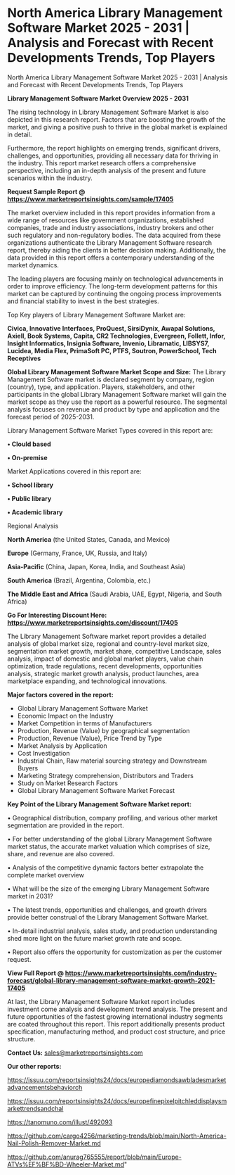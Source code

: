 # North America Library Management Software Market 2025 - 2031 | Analysis and Forecast with Recent Developments Trends, Top Players
North America Library Management Software Market 2025 - 2031 | Analysis and Forecast with Recent Developments Trends, Top Players

<Strong> Library Management Software Market Overview 2025 - 2031</strong>

The rising technology in Library Management Software Market is also depicted in this research report. Factors that are boosting the growth of the market, and giving a positive push to thrive in the global market is explained in detail.

Furthermore, the report highlights on emerging trends, significant drivers, challenges, and opportunities, providing all necessary data for thriving in the industry. This report market research offers a comprehensive perspective, including an in-depth analysis of the present and future scenarios within the industry.

<strong>Request Sample Report @ <a href=https://www.marketreportsinsights.com/sample/17405>https://www.marketreportsinsights.com/sample/17405</a></strong>

The market overview included in this report provides information from a wide range of resources like government organizations, established companies, trade and industry associations, industry brokers and other such regulatory and non-regulatory bodies. The data acquired from these organizations authenticate the Library Management Software research report, thereby aiding the clients in better decision making. Additionally, the data provided in this report offers a contemporary understanding of the market dynamics.

The leading players are focusing mainly on technological advancements in order to improve efficiency. The long-term development patterns for this market can be captured by continuing the ongoing process improvements and financial stability to invest in the best strategies.

Top Key players of Library Management Software Market are:

<strong>Civica, Innovative Interfaces, ProQuest, SirsiDynix, Awapal Solutions, Axiell, Book Systems, Capita, CR2 Technologies, Evergreen, Follett, Infor, Insight Informatics, Insignia Software, Invenio, Libramatic, LIBSYS7, Lucidea, Media Flex, PrimaSoft PC, PTFS, Soutron, PowerSchool, Tech Receptives</strong>

<strong><b>Global Library Management Software Market Scope and Size:</b></strong>
The Library Management Software market is declared segment by company, region (country), type, and application. Players, stakeholders, and other participants in the global Library Management Software market will gain the market scope as they use the report as a powerful resource. The segmental analysis focuses on revenue and product by type and application and the forecast period of 2025-2031.

Library Management Software Market Types covered in this report are:

<strong>• Clould based

• On-premise</strong>

Market Applications covered in this report are:

<strong>• School library

• Public library

• Academic library</strong> 

Regional Analysis

<strong>North America</strong> (the United States, Canada, and Mexico)

<strong>Europe</strong> (Germany, France, UK, Russia, and Italy)

<strong>Asia-Pacific</strong> (China, Japan, Korea, India, and Southeast Asia)

<strong>South America</strong> (Brazil, Argentina, Colombia, etc.)

<strong>The Middle East and Africa</strong> (Saudi Arabia, UAE, Egypt, Nigeria, and South Africa)

<strong>Go For Interesting Discount Here: <a href=https://www.marketreportsinsights.com/discount/17405>https://www.marketreportsinsights.com/discount/17405</a></strong>

The Library Management Software market report provides a detailed analysis of global market size, regional and country-level market size, segmentation market growth, market share, competitive Landscape, sales analysis, impact of domestic and global market players, value chain optimization, trade regulations, recent developments, opportunities analysis, strategic market growth analysis, product launches, area marketplace expanding, and technological innovations.

<strong><b>Major factors covered in the report:</b></strong>
<ul>
  <li>Global Library Management Software Market </li>
  <li>Economic Impact on the Industry</li>
  <li>Market Competition in terms of Manufacturers</li>
  <li>Production, Revenue (Value) by geographical segmentation</li>
  <li>Production, Revenue (Value), Price Trend by Type</li>
  <li>Market Analysis by Application</li>
  <li>Cost Investigation</li>
  <li>Industrial Chain, Raw material sourcing strategy and Downstream Buyers</li>
  <li>Marketing Strategy comprehension, Distributors and Traders</li>
  <li>Study on Market Research Factors</li>
  <li>Global Library Management Software Market Forecast</li>
</ul>

<strong><b>Key Point of the Library Management Software Market report:</b></strong>

• Geographical distribution, company profiling, and various other market segmentation are provided in the report.

• For better understanding of the global Library Management Software market status, the accurate market valuation which comprises of size, share, and revenue are also covered.

• Analysis of the competitive dynamic factors better extrapolate the complete market overview

• What will be the size of the emerging Library Management Software market in 2031?

• The latest trends, opportunities and challenges, and growth drivers provide better construal of the Library Management Software Market.

• In-detail industrial analysis, sales study, and production understanding shed more light on the future market growth rate and scope.

• Report also offers the opportunity for customization as per the customer request.

<strong><b>View Full Report @ <a href=https://www.marketreportsinsights.com/industry-forecast/global-library-management-software-market-growth-2021-17405>https://www.marketreportsinsights.com/industry-forecast/global-library-management-software-market-growth-2021-17405</a></b></strong>


At last, the Library Management Software Market report includes investment come analysis and development trend analysis. The present and future opportunities of the fastest growing international industry segments are coated throughout this report. This report additionally presents product specification, manufacturing method, and product cost structure, and price structure.

<strong>Contact Us:</strong>
sales@marketreportsinsights.com

<strong>Our other reports:</strong>

<a href=https://issuu.com/reportsinsights24/docs/europediamondsawbladesmarketadvancementsbehaviorch>https://issuu.com/reportsinsights24/docs/europediamondsawbladesmarketadvancementsbehaviorch</a>

<a href=https://issuu.com/reportsinsights24/docs/europefinepixelpitchleddisplaysmarkettrendsandchal>https://issuu.com/reportsinsights24/docs/europefinepixelpitchleddisplaysmarkettrendsandchal</a>

<a href=https://tanomuno.com/illust/492093>https://tanomuno.com/illust/492093</a>

<a href=https://github.com/cargo4256/marketing-trends/blob/main/North-America-Nail-Polish-Remover-Market.md>https://github.com/cargo4256/marketing-trends/blob/main/North-America-Nail-Polish-Remover-Market.md</a>

<a href=https://github.com/anurag765555/report/blob/main/Europe-ATVs%EF%BF%BD-Wheeler-Market.md>https://github.com/anurag765555/report/blob/main/Europe-ATVs%EF%BF%BD-Wheeler-Market.md</a>"
